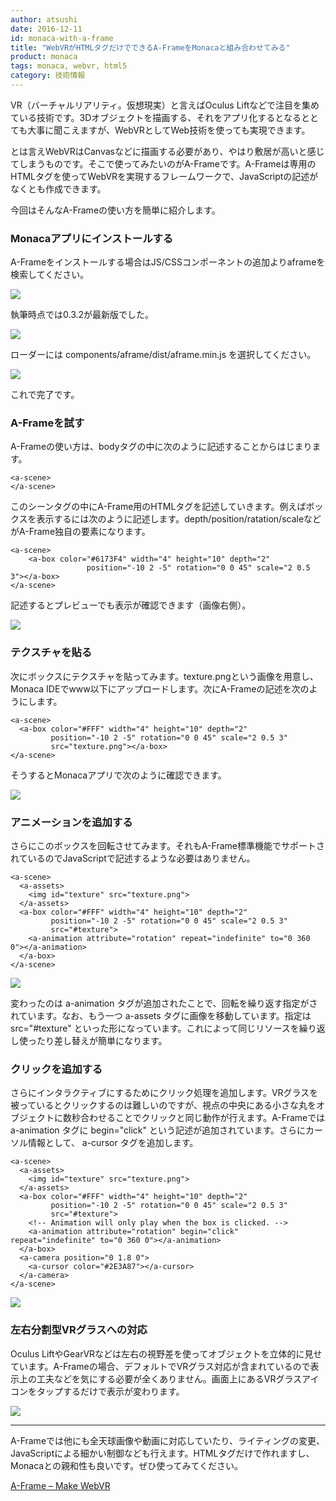 ```yaml
---
author: atsushi
date: 2016-12-11
id: monaca-with-a-frame
title: "WebVRがHTMLタグだけでできるA-FrameをMonacaと組み合わせてみる"
product: monaca
tags: monaca, webvr, html5
category: 技術情報
---
```


VR（バーチャルリアリティ。仮想現実）と言えばOculus Liftなどで注目を集めている技術です。3Dオブジェクトを描画する、それをアプリ化するとなるととても大事に聞こえますが、WebVRとしてWeb技術を使っても実現できます。

とは言えWebVRはCanvasなどに描画する必要があり、やはり敷居が高いと感じてしまうものです。そこで使ってみたいのがA-Frameです。A-Frameは専用のHTMLタグを使ってWebVRを実現するフレームワークで、JavaScriptの記述がなくとも作成できます。

今回はそんなA-Frameの使い方を簡単に紹介します。

### Monacaアプリにインストールする

A-Frameをインストールする場合はJS/CSSコンポーネントの追加よりaframeを検索してください。

![](/blog/content/images/2016/Dec/monaca-a-frame-12.png)

執筆時点では0.3.2が最新版でした。

![](/blog/content/images/2016/Dec/monaca-a-frame-11.png)

ローダーには components/aframe/dist/aframe.min.js を選択してください。

![](/blog/content/images/2016/Dec/monaca-a-frame-10.png)

これで完了です。

### A-Frameを試す

A-Frameの使い方は、bodyタグの中に次のように記述することからはじまります。

```
<a-scene>
</a-scene>
```

このシーンタグの中にA-Frame用のHTMLタグを記述していきます。例えばボックスを表示するには次のように記述します。depth/position/ratation/scaleなどがA-Frame独自の要素になります。

```
<a-scene>
	<a-box color="#6173F4" width="4" height="10" depth="2"
				 position="-10 2 -5" rotation="0 0 45" scale="2 0.5 3"></a-box>
</a-scene>
```

記述するとプレビューでも表示が確認できます（画像右側）。

![](/blog/content/images/2016/Dec/monaca-a-frame-4.png)

### テクスチャを貼る

次にボックスにテクスチャを貼ってみます。texture.pngという画像を用意し、Monaca IDEでwww以下にアップロードします。次にA-Frameの記述を次のようにします。

```
<a-scene>
  <a-box color="#FFF" width="4" height="10" depth="2"
         position="-10 2 -5" rotation="0 0 45" scale="2 0.5 3"
         src="texture.png"></a-box>
</a-scene>
```

そうするとMonacaアプリで次のように確認できます。

![](/blog/content/images/2016/Dec/monaca-a-frame-3.png)

### アニメーションを追加する

さらにこのボックスを回転させてみます。それもA-Frame標準機能でサポートされているのでJavaScriptで記述するような必要はありません。

```
<a-scene>
  <a-assets>
    <img id="texture" src="texture.png">
  </a-assets>
  <a-box color="#FFF" width="4" height="10" depth="2"
         position="-10 2 -5" rotation="0 0 45" scale="2 0.5 3"
         src="#texture">
    <a-animation attribute="rotation" repeat="indefinite" to="0 360 0"></a-animation>
  </a-box>
</a-scene>
```

![](/blog/content/images/2016/Dec/monaca-a-frame-2.gif)

変わったのは a-animation タグが追加されたことで、回転を繰り返す指定がされています。なお、もう一つ a-assets タグに画像を移動しています。指定は src="#texture" といった形になっています。これによって同じリソースを繰り返し使ったり差し替えが簡単になります。

### クリックを追加する

さらにインタラクティブにするためにクリック処理を追加します。VRグラスを被っているとクリックするのは難しいのですが、視点の中央にある小さな丸をオブジェクトに数秒合わせることでクリックと同じ動作が行えます。A-Frameでは a-animation タグに begin="click" という記述が追加されています。さらにカーソル情報として、 a-cursor タグを追加します。

```
<a-scene>
  <a-assets>
    <img id="texture" src="texture.png">
  </a-assets>
  <a-box color="#FFF" width="4" height="10" depth="2"
         position="-10 2 -5" rotation="0 0 45" scale="2 0.5 3"
         src="#texture">
    <!-- Animation will only play when the box is clicked. -->
    <a-animation attribute="rotation" begin="click" repeat="indefinite" to="0 360 0"></a-animation>
  </a-box>
  <a-camera position="0 1.8 0">
    <a-cursor color="#2E3A87"></a-cursor>
  </a-camera>
</a-scene>
```

![](/blog/content/images/2016/Dec/monaca-a-frame-1.gif)

### 左右分割型VRグラスへの対応

Oculus LiftやGearVRなどは左右の視野差を使ってオブジェクトを立体的に見せています。A-Frameの場合、デフォルトでVRグラス対応が含まれているので表示上の工夫などを気にする必要が全くありません。画面上にあるVRグラスアイコンをタップするだけで表示が変わります。

![](/blog/content/images/2016/Dec/monaca-a-frame-7.png)

----

A-Frameでは他にも全天球画像や動画に対応していたり、ライティングの変更、JavaScriptによる細かい制御なども行えます。HTMLタグだけで作れますし、Monacaとの親和性も良いです。ぜひ使ってみてください。

[A-Frame – Make WebVR](https://aframe.io/)

